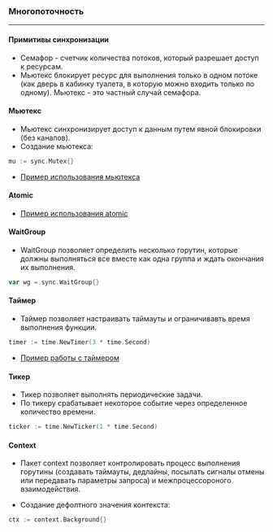 ### Многопоточность

---

#### Примитивы синхронизации

* Семафор - счетчик количества потоков, который разрешает доступ к ресурсам.
* Мьютекс блокирует ресурс для выполнения только в одном потоке (как дверь в кабинку туалета, в которую можно входить
  только по одному). Мьютекс - это частный случай семафора.

#### Мьютекс

* Мьютекс синхронизирует доступ к данным путем явной блокировки (без каналов).
* Создание мьютекса:

```go
mu := sync.Mutex{}
```

* [Пример использования мьютекса](./mutex.go)

#### Atomic

* [Пример использования atomic](./atomic.go)

#### WaitGroup

* WaitGroup позволяет определить несколько горутин, которые должны выполняться все вместе как одна группа и ждать
  окончания их выполнения.

```go
var wg = sync.WaitGroup{}
```

#### Таймер

* Таймер позволяет настраивать таймауты и ограничивавть время выполнения функции.

```go
timer := time.NewTimer(3 * time.Second)
```

* [Пример работы с таймером](./timer.go)

#### Тикер

* Тикер позволяет выполнять периодические задачи.
* По тикеру срабатывает некоторое событие через определенное количество времени.

```go
ticker := time.NewTicker(1 * time.Second)
```

#### Context

* Пакет context позволяет контролировать процесс выполнения горутины (создавать таймауты, дедлайны, посылать сигналы
  отмены или передавать параметры запроса) и межпроцессороного взаимодействия.

* Создание дефолтного значения контекста:

```go
ctx := context.Background{}
```

